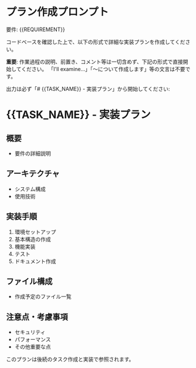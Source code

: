 # プラン作成プロンプト

要件: {{REQUIREMENT}}

コードベースを確認した上で、以下の形式で詳細な実装プランを作成してください。

**重要**: 作業過程の説明、前置き、コメント等は一切含めず、下記の形式で直接開始してください。
「I'll examine...」「～について作成します」等の文言は不要です。

出力は必ず「# {{TASK_NAME}} - 実装プラン」から開始してください:

# {{TASK_NAME}} - 実装プラン

## 概要

- 要件の詳細説明

## アーキテクチャ

- システム構成
- 使用技術

## 実装手順

1. 環境セットアップ
2. 基本構造の作成
3. 機能実装
4. テスト
5. ドキュメント作成

## ファイル構成

- 作成予定のファイル一覧

## 注意点・考慮事項

- セキュリティ
- パフォーマンス
- その他重要な点

このプランは後続のタスク作成と実装で参照されます。
